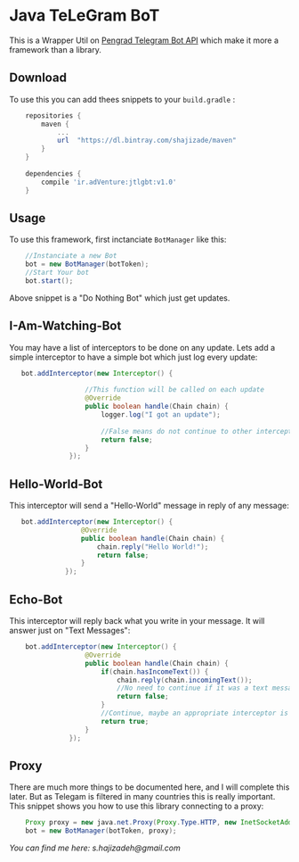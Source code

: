 # Java TeLeGram BoT
This is a Wrapper Util on [Pengrad Telegram Bot API](https://github.com/pengrad/java-telegram-bot-api) which make it more a framework than a library.  
## Download

To use this you can add thees snippets to your `build.gradle` :

```groovy
    repositories {
        maven {
            ...
            url  "https://dl.bintray.com/shajizade/maven"
        }
    }
    
    dependencies {
        compile 'ir.adVenture:jtlgbt:v1.0'
    }
```
    
## Usage
To use this framework, first inctanciate `BotManager` like this:
```java
    //Instanciate a new Bot
    bot = new BotManager(botToken);
    //Start Your bot
    bot.start();
```
     
Above snippet is a "Do Nothing Bot" which just get updates.
## I-Am-Watching-Bot
You may have a list of interceptors to be done on any update. Lets add a simple interceptor to have a simple bot which just log every update:
 ```java
    bot.addInterceptor(new Interceptor() {
    
                    //This function will be called on each update
                    @Override
                    public boolean handle(Chain chain) {
                        logger.log("I got an update");
                        
                        //False means do not continue to other interceptors 
                        return false;
                    }
                });
```                
 
 ## Hello-World-Bot
 This interceptor will send a "Hello-World" message in reply of any message:
 ```java
    bot.addInterceptor(new Interceptor() {
                   @Override
                   public boolean handle(Chain chain) {
                       chain.reply("Hello World!");
                       return false;
                   }
               });
```               
               
 ## Echo-Bot
 This interceptor will reply back what you write in your message. It will answer just on "Text Messages":
```java 
    bot.addInterceptor(new Interceptor() {
                   @Override
                   public boolean handle(Chain chain) {
                       if(chain.hasIncomeText()) {
                           chain.reply(chain.incomingText());
                           //No need to continue if it was a text message
                           return false;
                       }
                       //Continue, maybe an appropriate interceptor is waiting for this kind of message 
                       return true;
                   }
               });
```               

## Proxy
There are much more things to be documented here, and I will complete this later. But as Telegam is filtered in many countries this is really important. This snippet shows you how to use this library connecting to a proxy:
```java
    Proxy proxy = new java.net.Proxy(Proxy.Type.HTTP, new InetSocketAddress(ip, port));
    bot = new BotManager(botToken, proxy);
```               

_You can find me here: s.hajizadeh@gmail.com_